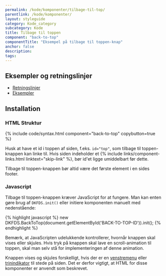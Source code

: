 ```yaml
---
permalink: /kode/komponenter/tilbage-til-top/
parentlink: /kode/komponenter/
layout: styleguide
category: Kode_category
subcategory: Kode
title: Tilbage til toppen
component: "back-to-top"
componentTitle: "Eksempel på tilbage til toppen-knap"
anchor: false
description:
tags:
---
```


## Eksempler og retningslinjer
<ul class="nobullet-list">
    <li><a href="/komponenter/tilbage-til-top/#retningslinjer">Retningslinjer</a></li>
    <li><a href="/komponenter/tilbage-til-top/">Eksempler</a></li>
</ul>

## Installation

### HTML Struktur

{% include code/syntax.html component="back-to-top" copybutton=true %}

Husk at have et id i toppen af siden, f.eks. `id="top"`, som tilbage til toppen-knappen kan linke til. Hvis siden indeholder et {% include links/component-links.html linktext="skip-link" %}, bør id'et ligge umiddelbart før dette.

Tilbage til toppen-knappen bør altid være det første element i en sides footer.

### Javascript
Tilbage til toppen-knappen kræver JavaScript for at fungere. Man kan enten gøre brug af `DKFDS.init()` eller initiere komponenten manuelt med nedenstående:

{% highlight javascript %}
new DKFDS.BackToTop(document.getElementById('BACK-TO-TOP-ID')).init();
{% endhighlight %}

Bemærk, at JavaScripten udelukkende kontrollerer, hvornår knappen skal vises eller skjules. Hvis tryk på knappen skal lave en scroll-animation til toppen, skal man selv stå for implementeringen af denne animation.

Knappen vises og skjules forskelligt, hvis der er en <a href="/komponenter/venstremenu/">venstremenu</a> eller <a href="/komponenter/trinindikator/">trinindikator</a> til stede på siden. Det er derfor vigtigt, at HTML for disse komponenter er anvendt som beskrevet.

